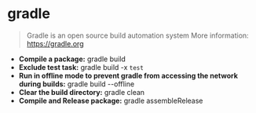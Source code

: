 # gradle
> Gradle is an open source build automation system
> More information: <https://gradle.org>
- **Compile a package:**
gradle build
- **Exclude test task:**
gradle build -x `test`
- **Run in offline mode to prevent gradle from accessing the network during builds:**
gradle build --offline
- **Clear the build directory:**
gradle clean
- **Compile and Release package:**
gradle assembleRelease
